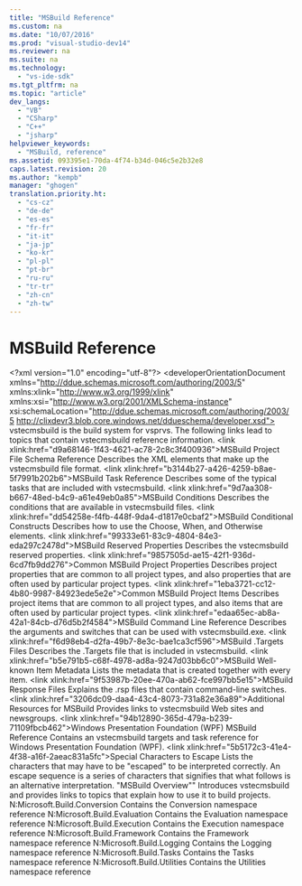 ```yaml
---
title: "MSBuild Reference"
ms.custom: na
ms.date: "10/07/2016"
ms.prod: "visual-studio-dev14"
ms.reviewer: na
ms.suite: na
ms.technology: 
  - "vs-ide-sdk"
ms.tgt_pltfrm: na
ms.topic: "article"
dev_langs: 
  - "VB"
  - "CSharp"
  - "C++"
  - "jsharp"
helpviewer_keywords: 
  - "MSBuild, reference"
ms.assetid: 093395e1-70da-4f74-b34d-046c5e2b32e8
caps.latest.revision: 20
ms.author: "kempb"
manager: "ghogen"
translation.priority.ht: 
  - "cs-cz"
  - "de-de"
  - "es-es"
  - "fr-fr"
  - "it-it"
  - "ja-jp"
  - "ko-kr"
  - "pl-pl"
  - "pt-br"
  - "ru-ru"
  - "tr-tr"
  - "zh-cn"
  - "zh-tw"
---
```

# MSBuild Reference
\<?xml version="1.0" encoding="utf-8"?>
\<developerOrientationDocument xmlns="http://ddue.schemas.microsoft.com/authoring/2003/5" xmlns:xlink="http://www.w3.org/1999/xlink" xmlns:xsi="http://www.w3.org/2001/XMLSchema-instance" xsi:schemaLocation="http://ddue.schemas.microsoft.com/authoring/2003/5 http://clixdevr3.blob.core.windows.net/ddueschema/developer.xsd">
  <introduction>
    <para>
      <token>vstecmsbuild</token> is the build system for <token>vsprvs</token>. The following links lead to topics that contain <token>vstecmsbuild</token> reference information.</para>
  </introduction>
  <inThisSection>
    <content>
      <definitionTable>
        <definedTerm>
          \<link xlink:href="d9a68146-1f43-4621-ac78-2c8c3f400936">MSBuild Project File Schema Reference</link>
        </definedTerm>
        <definition>
          <para>Describes the XML elements that make up the <token>vstecmsbuild</token> file format.</para>
        </definition>
        <definedTerm>
          \<link xlink:href="b3144b27-a426-4259-b8ae-5f7991b202b6">MSBuild Task Reference</link>
        </definedTerm>
        <definition>
          <para>Describes some of the typical tasks that are included with <token>vstecmsbuild</token>.</para>
        </definition>
        <definedTerm>
          \<link xlink:href="9d7aa308-b667-48ed-b4c9-a61e49eb0a85">MSBuild Conditions</link>
        </definedTerm>
        <definition>
          <para>Describes the conditions that are available in <token>vstecmsbuild</token> files.</para>
        </definition>
        <definedTerm>
          \<link xlink:href="dd54258e-f4fb-448f-9da4-d1817e0cbaf2">MSBuild Conditional Constructs</link>
        </definedTerm>
        <definition>
          <para>Describes how to use the <unmanagedCodeEntityReference>Choose</unmanagedCodeEntityReference>, <unmanagedCodeEntityReference>When</unmanagedCodeEntityReference>, and <unmanagedCodeEntityReference>Otherwise</unmanagedCodeEntityReference> elements.</para>
        </definition>
        <definedTerm>
          \<link xlink:href="99333e61-83c9-4804-84e3-eda297c2478d">MSBuild Reserved Properties</link>
        </definedTerm>
        <definition>
          <para>Describes the <token>vstecmsbuild</token> reserved properties.</para>
        </definition>
        <definedTerm>
          \<link xlink:href="9857505d-ae15-42f1-936d-6cd7fb9dd276">Common MSBuild Project Properties</link>
        </definedTerm>
        <definition>
          <para>Describes project properties that are common to all project types, and also properties that are often used by particular project types.</para>
        </definition>
        <definedTerm>
          \<link xlink:href="1eba3721-cc12-4b80-9987-84923ede5e2e">Common MSBuild Project Items</link>
        </definedTerm>
        <definition>
          <para>Describes project items that are common to all project types, and also items that are often used by particular project types.</para>
        </definition>
        <definedTerm>
          \<link xlink:href="edaa65ec-ab8a-42a1-84cb-d76d5b2f4584">MSBuild Command Line Reference</link>
        </definedTerm>
        <definition>
          <para>Describes the arguments and switches that can be used with <token>vstecmsbuild</token>.exe.</para>
        </definition>
        <definedTerm>
          \<link xlink:href="f6d98eb4-d2fa-49b7-8e3c-bae1ca3cf596">MSBuild .Targets Files</link>
        </definedTerm>
        <definition>
          <para>Describes the .Targets file that is included in <token>vstecmsbuild</token>.</para>
        </definition>
        <definedTerm>
          \<link xlink:href="b5e791b5-c68f-4978-ad8a-9247d03bb6c0">MSBuild Well-known Item Metadata</link>
        </definedTerm>
        <definition>
          <para>Lists the metadata that is created together with every item.</para>
        </definition>
        <definedTerm>
          \<link xlink:href="9f53987b-20ee-470a-ab62-fce997bb5e15">MSBuild Response Files</link>
        </definedTerm>
        <definition>
          <para>Explains the .rsp files that contain command-line switches.</para>
        </definition>
        <definedTerm>
          \<link xlink:href="3206dc09-daa4-43c4-8073-731a82e36a89">Additional Resources for MSBuild</link>
        </definedTerm>
        <definition>
          <para>Provides links to <token>vstecmsbuild</token> Web sites and newsgroups.</para>
        </definition>
        <definedTerm>
          \<link xlink:href="94b12890-365d-479a-b239-71109fbcb462">Windows Presentation Foundation (WPF) MSBuild Reference</link>
        </definedTerm>
        <definition>
          <para>Contains an <token>vstecmsbuild</token> targets and task reference for Windows Presentation Foundation (WPF).</para>
        </definition>
        <definedTerm>
          \<link xlink:href="5b5172c3-41e4-4f38-a16f-2aeac831a5fc">Special Characters to Escape</link>
        </definedTerm>
        <definition>
          <para>Lists the characters that may have to be "escaped" to be interpreted correctly. An escape sequence is a series of characters that signifies that what follows is an alternative interpretation.</para>
        </definition>
      </definitionTable>
    </content>
  </inThisSection>
  <relatedSections>
    <content>
      <definitionTable>
        <definedTerm>
         "MSBuild Overview""
        </definedTerm>
        <definition>
          <para>Introduces <token>vstecmsbuild</token> and provides links to topics that explain how to use it to build projects.</para>
        </definition>
        <definedTerm>
          <codeEntityReference autoUpgrade="true" qualifyHint="false">N:Microsoft.Build.Conversion</codeEntityReference>
        </definedTerm>
        <definition>
          <para>Contains the Conversion namespace reference</para>
        </definition>
        <definedTerm>
          <codeEntityReference autoUpgrade="true" qualifyHint="false">N:Microsoft.Build.Evaluation</codeEntityReference>
        </definedTerm>
        <definition>
          <para>Contains the Evaluation namespace reference</para>
        </definition>
        <definedTerm>
          <codeEntityReference autoUpgrade="true" qualifyHint="false">N:Microsoft.Build.Execution</codeEntityReference>
        </definedTerm>
        <definition>
          <para>Contains the Execution namespace reference</para>
        </definition>
        <definedTerm>
          <codeEntityReference autoUpgrade="true" qualifyHint="false">N:Microsoft.Build.Framework</codeEntityReference>
        </definedTerm>
        <definition>
          <para>Contains the Framework namespace reference</para>
        </definition>
        <definedTerm>
          <codeEntityReference autoUpgrade="true" qualifyHint="false">N:Microsoft.Build.Logging</codeEntityReference>
        </definedTerm>
        <definition>
          <para>Contains the Logging namespace reference</para>
        </definition>
        <definedTerm>
          <codeEntityReference autoUpgrade="true" qualifyHint="false">N:Microsoft.Build.Tasks</codeEntityReference>
        </definedTerm>
        <definition>
          <para>Contains the Tasks namespace reference</para>
        </definition>
        <definedTerm>
          <codeEntityReference autoUpgrade="true" qualifyHint="false">N:Microsoft.Build.Utilities</codeEntityReference>
        </definedTerm>
        <definition>
          <para>Contains the Utilities namespace reference</para>
        </definition>
      </definitionTable>
    </content>
  </relatedSections>
</developerOrientationDocument>